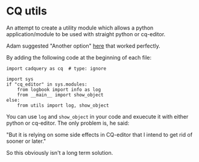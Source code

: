 # CQ utils

An attempt to create a utility module which allows a python
application/module to be used with straight python or cq-editor.

Adam suggested "Another option" [here](https://groups.google.com/g/cadquery/c/ofvIsCJJK5M/m/iIj4Luk1CgAJ)
that worked perfectly.

By adding the following code at the beginning of each file:
```
import cadquery as cq  # type: ignore

import sys
if "cq_editor" in sys.modules:
    from logbook import info as log
    from __main__ import show_object
else:
    from utils import log, show_object
```
You can use `log` and `show_object` in your code and exuecute
it with either python or cq-editor. The only problem is, he said:

 "But it is relying on some side effects in CQ-editor that I
 intend to get rid of sooner or later."

So this obviously isn't a long term solution.